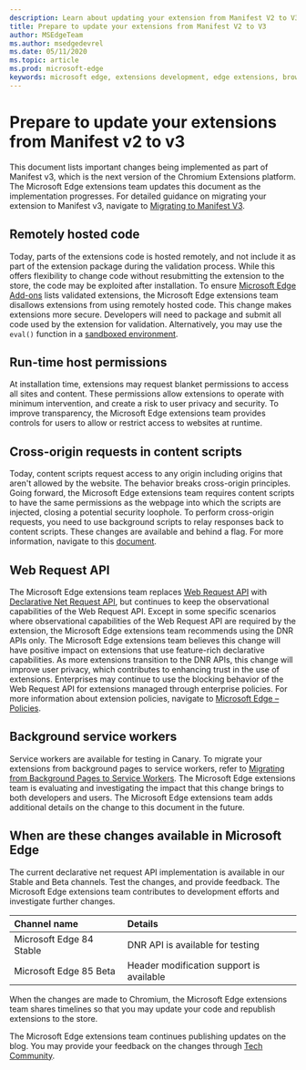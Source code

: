 ```yaml
---
description: Learn about updating your extension from Manifest V2 to V3
title: Prepare to update your extensions from Manifest V2 to V3
author: MSEdgeTeam
ms.author: msedgedevrel
ms.date: 05/11/2020
ms.topic: article
ms.prod: microsoft-edge
keywords: microsoft edge, extensions development, edge extensions, browser extensions, addons, developer, manifest v3, migrate to manifest v3
---
```

# Prepare to update your extensions from Manifest v2 to v3

This document lists important changes being implemented as part of Manifest v3, which is the next version of the Chromium Extensions platform.  The Microsoft Edge extensions team updates this document as the implementation progresses.  For detailed guidance on migrating your extension to Manifest v3, navigate to [Migrating to Manifest V3][ChromeDeveloperDocsExtensionsMv3Mv3MigrationChecklist].


<!-- ====================================================================== -->
## Remotely hosted code

Today, parts of the extensions code is hosted remotely, and not include it as part of the extension package during the validation process.  While this offers flexibility to change code without resubmitting the extension to the store, the code may be exploited after installation.  To ensure [Microsoft Edge Add-ons][MicrosoftMicrosoftedgeAddons] lists validated extensions, the Microsoft Edge extensions team disallows extensions from using remotely hosted code.  This change makes extensions more secure.  Developers will need to package and submit all code used by the extension for validation.  Alternatively, you may use the `eval()` function in a [sandboxed environment][ChromeDeveloperDocsExtensionsMv2Sandboxingeval].


<!-- ====================================================================== -->
## Run-time host permissions

At installation time, extensions may request blanket permissions to access all sites and content.  These permissions allow extensions to operate with minimum intervention, and create a risk to user privacy and security.  To improve transparency, the Microsoft Edge extensions team provides controls for users to allow or restrict access to websites at runtime.


<!-- ====================================================================== -->
## Cross-origin requests in content scripts

Today, content scripts request access to any origin including origins that aren't allowed by the website.  The behavior breaks cross-origin principles.  Going forward, the Microsoft Edge extensions team requires content scripts to have the same permissions as the webpage into which the scripts are injected, closing a potential security loophole.  To perform cross-origin requests, you need to use background scripts to relay responses back to content scripts.  These changes are available and behind a flag.  For more information, navigate to this [document][ChromiumHomeChromiumSecurityExtensionContentScriptFetches].


<!-- ====================================================================== -->
## Web Request API

The Microsoft Edge extensions team replaces [Web Request API][ChromeDeveloperDocsExtensionsReferenceWebrequest] with [Declarative Net Request API][ChromeDeveloperDocsExtensionsReferenceDeclarativenetrequest], but continues to keep the observational capabilities of the Web Request API.  Except in some specific scenarios where observational capabilities of the Web Request API are required by the extension, the Microsoft Edge extensions team recommends using the DNR APIs only.  The Microsoft Edge extensions team believes this change will have positive impact on extensions that use feature-rich declarative capabilities.  As more extensions transition to the DNR APIs, this change will improve user privacy, which contributes to enhancing trust in the use of extensions.
Enterprises may continue to use the blocking behavior of the Web Request API for extensions managed through enterprise policies.  For more information about extension policies, navigate to [Microsoft Edge – Policies][DeployedgeMicrosoftEdgePoliciesExtensions].


<!-- ====================================================================== -->
## Background service workers

Service workers are available for testing in Canary.  To migrate your extensions from background pages to service workers, refer to [Migrating from Background Pages to Service Workers][ChromeDeveloperDocsExtensionsMv3MigratingToServiceWorkers].  The Microsoft Edge extensions team is evaluating and investigating the impact that this change brings to both developers and users.  The Microsoft Edge extensions team adds additional details on the change to this document in the future.


<!-- ====================================================================== -->
## When are these changes available in Microsoft Edge

The current declarative net request API implementation is available in our Stable and Beta channels.  Test the changes, and provide feedback.  The Microsoft Edge extensions team contributes to development efforts and investigate further changes.

| Channel name | Details |
|:--- |:--- |
| Microsoft Edge 84 Stable | DNR API is available for testing |
| Microsoft Edge 85 Beta | Header modification support is available|

When the changes are made to Chromium, the Microsoft Edge extensions team shares timelines so that you may update your code and republish extensions to the store.

The Microsoft Edge extensions team continues publishing updates on the blog.  You may provide your feedback on the changes through [Tech Community][MicrosoftTechcommunityT5ArticlesManifestV3ChnagesAreNowAvailableInMicrosoftEdgeMP1780254].

<!-- links -->

[DeployedgeMicrosoftEdgePoliciesExtensions]: /deployedge/microsoft-edge-policies#extensions "Extensions - Microsoft Edge - Policies | Microsoft Docs"

[MicrosoftMicrosoftedgeAddons]: https://microsoftedge.microsoft.com/addons "Microsoft Edge Add-ons"

[MicrosoftTechcommunityT5ArticlesManifestV3ChnagesAreNowAvailableInMicrosoftEdgeMP1780254]: https://techcommunity.microsoft.com/t5/articles/manifest-v3-changes-are-now-available-in-microsoft-edge/m-p/1780254 "Manifest V3 changes are now available in Microsoft Edge | Microsoft Tech Community"

[ChromeDeveloperDocsExtensionsMv2Sandboxingeval]: https://developer.chrome.com/docs/extensions/mv2/sandboxingEval "Using eval in Chrome extensions | Chrome Developers"
[ChromeDeveloperDocsExtensionsMv3MigratingToServiceWorkers]:  https://developer.chrome.com/docs/extensions/mv3/migrating_to_service_workers "Migrating from background pages to service workers | Chrome Developers"
[ChromeDeveloperDocsExtensionsMv3Mv3MigrationChecklist]: https://developer.chrome.com/docs/extensions/mv3/mv3-migration-checklist "Manifest V3 migration checklist | Chrome Developers"

[ChromeDeveloperDocsExtensionsReferenceDeclarativenetrequest]: https://developer.chrome.com/docs/extensions/reference/declarativeNetRequest "chrome.declarativeNetRequest | Chrome Developers"
[ChromeDeveloperDocsExtensionsReferenceWebrequest]: https://developer.chrome.com/docs/extensions/reference/webRequest "chrome.webRequest | Chrome Developers"

[ChromiumHomeChromiumSecurityExtensionContentScriptFetches]: https://www.chromium.org/Home/chromium-security/extension-content-script-fetches "Changes to Cross-Origin Requests in Chrome Extension Content Scripts | The Chromium Projects"
